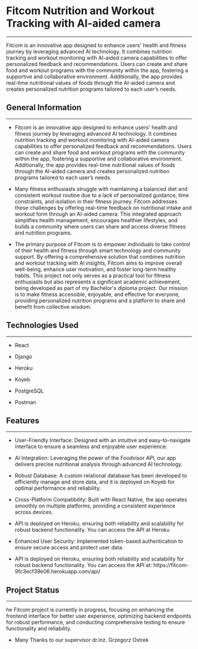 <h1>Fitcom Nutrition and Workout Tracking with AI-aided camera</h1>
<hr><p>Fitcom is an innovative app designed to enhance users' health and fitness journey by leveraging advanced AI technology. It combines nutrition tracking and workout monitoring with AI-aided camera capabilities to offer personalized feedback and recommendations. Users can create and share food and workout programs with the community within the app, fostering a supportive and collaborative environment. Additionally, the app provides real-time nutritional values of foods through the AI-aided camera and creates personalized nutrition programs tailored to each user’s needs.</p><h2>General Information</h2>
<hr><ul>
<li>Fitcom is an innovative app designed to enhance users' health and fitness journey by leveraging advanced AI technology. It combines nutrition tracking and workout monitoring with AI-aided camera capabilities to offer personalized feedback and recommendations. Users can create and share food and workout programs with the community within the app, fostering a supportive and collaborative environment. Additionally, the app provides real-time nutritional values of foods through the AI-aided camera and creates personalized nutrition programs tailored to each user’s needs.</li>
</ul><ul>
<li>Many fitness enthusiasts struggle with maintaining a balanced diet and consistent workout routine due to a lack of personalized guidance, time constraints, and isolation in their fitness journey. Fitcom addresses these challenges by offering real-time feedback on nutritional intake and workout form through an AI-aided camera. This integrated approach simplifies health management, encourages healthier lifestyles, and builds a community where users can share and access diverse fitness and nutrition programs.</li>
</ul><ul>
<li>The primary purpose of Fitcom is to empower individuals to take control of their health and fitness through smart technology and community support. By offering a comprehensive solution that combines nutrition and workout tracking with AI insights, Fitcom aims to improve overall well-being, enhance user motivation, and foster long-term healthy habits. This project not only serves as a practical tool for fitness enthusiasts but also represents a significant academic achievement, being developed as part of my Bachelor's diploma project. Our mission is to make fitness accessible, enjoyable, and effective for everyone, providing personalized nutrition programs and a platform to share and benefit from collective wisdom.</li>
</ul><h2>Technologies Used</h2>
<hr><ul>
<li>React</li>
</ul><ul>
<li>Django</li>
</ul><ul>
<li>Heroku</li>
</ul><ul>
<li>Koyeb</li>
</ul><ul>
<li>PostgreSQL</li>
</ul><ul>
<li>Postman</li>
</ul><h2>Features</h2>
<hr><ul>
<li>User-Friendly Interface: Designed with an intuitive and easy-to-navigate interface to ensure a seamless and enjoyable user experience.</li>
</ul><ul>
<li>AI Integration: Leveraging the power of the Foodvisor API, our app delivers precise nutritional analysis through advanced AI technology.</li>
</ul><ul>
<li>Robust Database: A custom relational database has been developed to efficiently manage and store data, and it is deployed on Koyeb for optimal performance and reliability.</li>
</ul><ul>
<li>Cross-Platform Compatibility: Built with React Native, the app operates smoothly on multiple platforms, providing a consistent experience across devices.</li>
</ul><ul>
<li>API is deployed on Heroku, ensuring both reliability and scalability for robust backend functionality. You can access the API at Heroku</li>
</ul><ul>
<li>Enhanced User Security: Implemented token-based authentication to ensure secure access and protect user data.</li>
</ul><ul>
<li>API is deployed on Heroku, ensuring both reliability and scalability for robust backend functionality. You can access the API at: https://fitcom-9fc3ecf39e06.herokuapp.com/api/</li>
</ul><h2>Project Status</h2>
<hr><p>he Fitcom project is currently in progress, focusing on enhancing the frontend interface for better user experience, optimizing backend endpoints for robust performance, and conducting comprehensive testing to ensure functionality and reliability.</p><ul>
<li>Many Thanks to our supervisor dr.inz. Grzegorz Ostrek</li>
</ul>